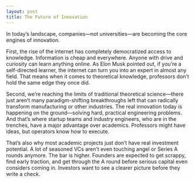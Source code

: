 ```yaml
---
layout: post
title: The Future of Innovation
---
```


In today’s landscape, companies—not universities—are becoming the core engines of innovation.

First, the rise of the internet has completely democratized access to knowledge. Information is cheap and everywhere. Anyone with drive and curiosity can learn anything online. As Elon Musk pointed out, if you’re a self-directed learner, the internet can turn you into an expert in almost any field. That means when it comes to theoretical knowledge, professors don’t hold the same edge they once did.

Second, we’re reaching the limits of traditional theoretical science—there just aren’t many paradigm-shifting breakthroughs left that can radically transform manufacturing or other industries. The real innovation today is happening on the ground—solving hard, practical engineering problems. And that’s where startup teams and industry engineers, who are in the trenches, have a major advantage over academics. Professors might have ideas, but operators know how to execute.

That’s also why most academic projects just don’t have real investment potential. A lot of seasoned VCs aren’t even touching angel or Series A rounds anymore. The bar is higher. Founders are expected to get scrappy, find early traction, and get through the A round before serious capital even considers coming in. Investors want to see a clearer picture before they write a check.